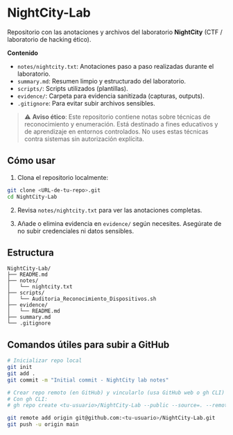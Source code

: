 # NightCity-Lab

Repositorio con las anotaciones y archivos del laboratorio **NightCity** (CTF / laboratorio de hacking ético).

**Contenido**
- `notes/nightcity.txt`: Anotaciones paso a paso realizadas durante el laboratorio.
- `summary.md`: Resumen limpio y estructurado del laboratorio.
- `scripts/`: Scripts utilizados (plantillas).
- `evidence/`: Carpeta para evidencia sanitizada (capturas, outputs).
- `.gitignore`: Para evitar subir archivos sensibles.

> ⚠️ **Aviso ético**: Este repositorio contiene notas sobre técnicas de reconocimiento y enumeración. Está destinado a fines educativos y de aprendizaje en entornos controlados. No uses estas técnicas contra sistemas sin autorización explícita.

## Cómo usar
1. Clona el repositorio localmente:
```bash
git clone <URL-de-tu-repo>.git
cd NightCity-Lab
```

2. Revisa `notes/nightcity.txt` para ver las anotaciones completas.

3. Añade o elimina evidencia en `evidence/` según necesites. Asegúrate de no subir credenciales ni datos sensibles.

## Estructura
```
NightCity-Lab/
├── README.md
├── notes/
│   └── nightcity.txt
├── scripts/
│   └── Auditoria_Reconocimiento_Dispositivos.sh
├── evidence/
│   └── README.md
├── summary.md
└── .gitignore
```

## Comandos útiles para subir a GitHub
```bash
# Inicializar repo local
git init
git add .
git commit -m "Initial commit - NightCity lab notes"

# Crear repo remoto (en GitHub) y vincularlo (usa GitHub web o gh CLI)
# Con gh CLI:
# gh repo create <tu-usuario>/NightCity-Lab --public --source=. --remote=origin

git remote add origin git@github.com:<tu-usuario>/NightCity-Lab.git
git push -u origin main
```
